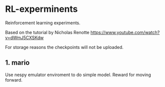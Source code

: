 # RL-experminents
Reinforcement learning experiments.

Based on the tutorial by Nicholas Renotte https://www.youtube.com/watch?v=dWmJ5CXSKdw

For storage reasons the checkpoints will not be uploaded.

## 1. mario

Use nespy emulator enviroment to do simple model. Reward for moving forward.
